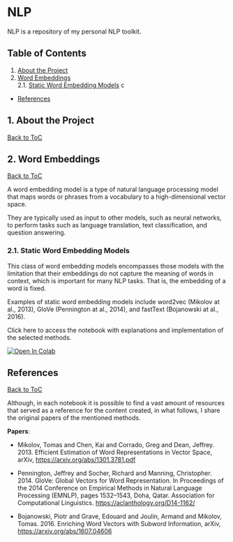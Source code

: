 # NLP

NLP is a repository of my personal NLP toolkit.

<a name="toc"/></a>
## Table of Contents  
<!--ts-->  
   1. [About the Project](#about)  
   2. [Word Embeddings](#wordEmbeddings)  
        2.1. [Static Word Embedding Models](#staticEmbeddings)  c
   * [References](#references)
<!--te-->  

<a name="about"/></a>
## 1. About the Project
[Back to ToC](#toc)


<a name="wordEmbeddings"/></a>
## 2. Word Embeddings
[Back to ToC](#toc)

A word embedding model is a type of natural language processing model that maps words or phrases from a vocabulary to a high-dimensional vector space.

They are typically used as input to other models, such as neural networks, to perform tasks such as language translation, text classification, and question answering.

<a name="staticEmbeddings"/></a>
###  2.1. Static Word Embedding Models

This class of word embedding models encompasses those models with the limitation that their embeddings do not capture the meaning of words in context, which is important for many NLP tasks. That is, the embedding of a word is fixed.

Examples of static word embedding models include word2vec (Mikolov at al., 2013), GloVe (Pennington at al., 2014), and fastText (Bojanowski at al., 2016).

Click here to access the notebook with explanations and implementation of the selected methods.

[![Open In Colab](https://colab.research.google.com/assets/colab-badge.svg)](https://colab.research.google.com/github/larpig/nlp/blob/main/static_word_embedding_models.ipynb?usp=sharing)

<a name="references"/></a>
## References
[Back to ToC](#toc)


Although, in each notebook it is possible to find a vast amount of resources that served as a reference for the content created, in what follows, I share the original papers of the mentioned methods.

**Papers**:

* Mikolov, Tomas and Chen, Kai and Corrado, Greg and Dean, Jeffrey. 2013. Efficient Estimation of Word Representations in Vector Space, arXiv, <https://arxiv.org/abs/1301.3781.pdf>

* Pennington, Jeffrey and Socher, Richard and Manning, Christopher. 2014. GloVe: Global Vectors for Word Representation. In Proceedings of the 2014 Conference on Empirical Methods in Natural Language Processing (EMNLP), pages 1532–1543, Doha, Qatar. Association for Computational Linguistics. <https://aclanthology.org/D14-1162/>

* Bojanowski, Piotr and Grave, Edouard and Joulin, Armand and Mikolov, Tomas. 2016. Enriching Word Vectors with Subword Information, arXiv, <https://arxiv.org/abs/1607.04606>
